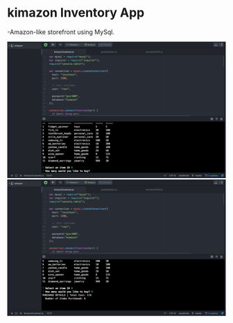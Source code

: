 # kimazon Inventory App

-Amazon-like storefront using MySql.

![ScreenShot](images/screenshot1.png)
![ScreenShot](images/screenshot2.png)